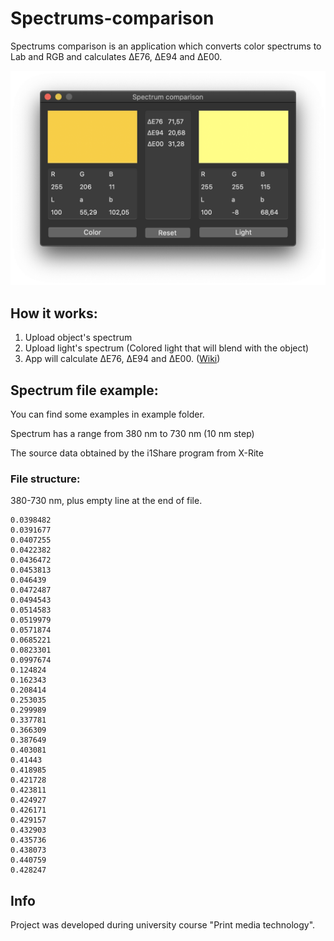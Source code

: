 # Spectrums-comparison

Spectrums comparison is an application which converts color spectrums to Lab and RGB and calculates ∆E76, ∆E94 and ∆E00.

![Comparison view](Comparison_view.png)

## How it works:

1. Upload object's spectrum
2. Upload light's spectrum (Colored light that will blend with the object)
3. App will calculate ∆E76, ∆E94 and ∆E00. ([Wiki](https://en.wikipedia.org/wiki/Color_difference))

## Spectrum file example:

You can find some examples in example folder.

Spectrum has a range from 380 nm to 730 nm (10 nm step)

The source data obtained by the i1Share program from X-Rite

### File structure:

380-730 nm, plus empty line at the end of file.

    0.0398482
    0.0391677
    0.0407255
    0.0422382
    0.0436472
    0.0453813
    0.046439
    0.0472487
    0.0494543
    0.0514583
    0.0519979
    0.0571874
    0.0685221
    0.0823301
    0.0997674
    0.124824
    0.162343
    0.208414
    0.253035
    0.299989
    0.337781
    0.366309
    0.387649
    0.403081
    0.41443
    0.418985
    0.421728
    0.423811
    0.424927
    0.426171
    0.429157
    0.432903
    0.435736
    0.438073
    0.440759
    0.428247
    

## Info

Project was developed during university course "Print media technology".
